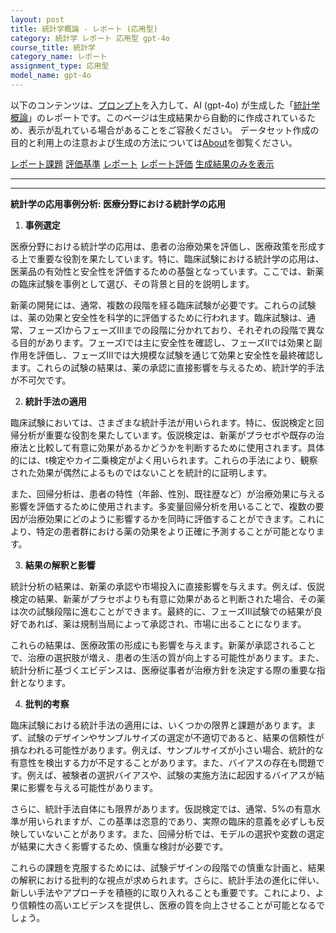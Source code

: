 ```yaml
---
layout: post
title: 統計学概論 - レポート (応用型)
category: 統計学 レポート 応用型 gpt-4o
course_title: 統計学
category_name: レポート
assignment_type: 応用型
model_name: gpt-4o
---
```


以下のコンテンツは、[プロンプト](https://github.com/takedatoshiyuki/synthetic_assignments/tree/main/generated/統計学/gpt-4o/prompt_レポート-応用型.md)を入力して、AI (gpt-4o) が生成した「[統計学概論](/contents/統計学/)」のレポートです。このページは生成結果から自動的に作成されているため、表示が乱れている場合があることをご容赦ください。
データセット作成の目的と利用上の注意および生成の方法については[About](/About)を御覧ください。

[レポート課題](../レポート課題-応用型)
[評価基準](../評価基準-応用型)
[レポート](../レポート-応用型)
[レポート評価](../レポート評価-応用型)
[生成結果のみを表示](https://github.com/takedatoshiyuki/synthetic_assignments/tree/main/generated/統計学/gpt-4o/レポート-応用型.md)
  

***
***
  
**統計学の応用事例分析: 医療分野における統計学の応用**

1. **事例選定**

医療分野における統計学の応用は、患者の治療効果を評価し、医療政策を形成する上で重要な役割を果たしています。特に、臨床試験における統計学の応用は、医薬品の有効性と安全性を評価するための基盤となっています。ここでは、新薬の臨床試験を事例として選び、その背景と目的を説明します。

新薬の開発には、通常、複数の段階を経る臨床試験が必要です。これらの試験は、薬の効果と安全性を科学的に評価するために行われます。臨床試験は、通常、フェーズIからフェーズIIIまでの段階に分かれており、それぞれの段階で異なる目的があります。フェーズIでは主に安全性を確認し、フェーズIIでは効果と副作用を評価し、フェーズIIIでは大規模な試験を通じて効果と安全性を最終確認します。これらの試験の結果は、薬の承認に直接影響を与えるため、統計学的手法が不可欠です。

2. **統計手法の適用**

臨床試験においては、さまざまな統計手法が用いられます。特に、仮説検定と回帰分析が重要な役割を果たしています。仮説検定は、新薬がプラセボや既存の治療法と比較して有意に効果があるかどうかを判断するために使用されます。具体的には、t検定やカイ二乗検定がよく用いられます。これらの手法により、観察された効果が偶然によるものではないことを統計的に証明します。

また、回帰分析は、患者の特性（年齢、性別、既往歴など）が治療効果に与える影響を評価するために使用されます。多変量回帰分析を用いることで、複数の要因が治療効果にどのように影響するかを同時に評価することができます。これにより、特定の患者群における薬の効果をより正確に予測することが可能となります。

3. **結果の解釈と影響**

統計分析の結果は、新薬の承認や市場投入に直接影響を与えます。例えば、仮説検定の結果、新薬がプラセボよりも有意に効果があると判断された場合、その薬は次の試験段階に進むことができます。最終的に、フェーズIII試験での結果が良好であれば、薬は規制当局によって承認され、市場に出ることになります。

これらの結果は、医療政策の形成にも影響を与えます。新薬が承認されることで、治療の選択肢が増え、患者の生活の質が向上する可能性があります。また、統計分析に基づくエビデンスは、医療従事者が治療方針を決定する際の重要な指針となります。

4. **批判的考察**

臨床試験における統計手法の適用には、いくつかの限界と課題があります。まず、試験のデザインやサンプルサイズの選定が不適切であると、結果の信頼性が損なわれる可能性があります。例えば、サンプルサイズが小さい場合、統計的な有意性を検出する力が不足することがあります。また、バイアスの存在も問題です。例えば、被験者の選択バイアスや、試験の実施方法に起因するバイアスが結果に影響を与える可能性があります。

さらに、統計手法自体にも限界があります。仮説検定では、通常、5%の有意水準が用いられますが、この基準は恣意的であり、実際の臨床的意義を必ずしも反映していないことがあります。また、回帰分析では、モデルの選択や変数の選定が結果に大きく影響するため、慎重な検討が必要です。

これらの課題を克服するためには、試験デザインの段階での慎重な計画と、結果の解釈における批判的な視点が求められます。さらに、統計手法の進化に伴い、新しい手法やアプローチを積極的に取り入れることも重要です。これにより、より信頼性の高いエビデンスを提供し、医療の質を向上させることが可能となるでしょう。
